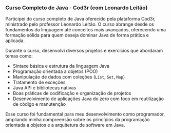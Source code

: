 ### Curso Completo de Java - Cod3r (com Leonardo Leitão)

Participei do curso completo de Java oferecido pela plataforma Cod3r, ministrado pelo professor Leonardo Leitão. O curso abrange desde os fundamentos da linguagem até conceitos mais avançados, oferecendo uma formação sólida para quem deseja dominar Java de forma prática e aplicada.

Durante o curso, desenvolvi diversos projetos e exercícios que abordaram temas como:

- Sintaxe básica e estrutura da linguagem Java
- Programação orientada a objetos (POO)
- Manipulação de dados com coleções (`List`, `Set`, `Map`)
- Tratamento de exceções
- Java API e bibliotecas nativas
- Boas práticas de codificação e organização de projetos
- Desenvolvimento de aplicações Java do zero com foco em reutilização de código e manutenção

Esse curso foi fundamental para meu desenvolvimento como programador, ampliando minha compreensão sobre os princípios da programação orientada a objetos e a arquitetura de software em Java.

